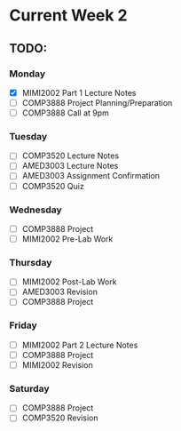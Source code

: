 # Current Week 2

## TODO:

### Monday

- [x] MIMI2002 Part 1 Lecture Notes
- [ ] COMP3888 Project Planning/Preparation
- [ ] COMP3888 Call at 9pm

### Tuesday

- [ ] COMP3520 Lecture Notes
- [ ] AMED3003 Lecture Notes
- [ ] AMED3003 Assignment Confirmation
- [ ] COMP3520 Quiz

### Wednesday

- [ ] COMP3888 Project
- [ ] MIMI2002 Pre-Lab Work

### Thursday

- [ ] MIMI2002 Post-Lab Work
- [ ] AMED3003 Revision
- [ ] COMP3888 Project

### Friday

- [ ] MIMI2002 Part 2 Lecture Notes
- [ ] COMP3888 Project
- [ ] MIMI2002 Revision

### Saturday

- [ ] COMP3888 Project
- [ ] COMP3520 Revision
